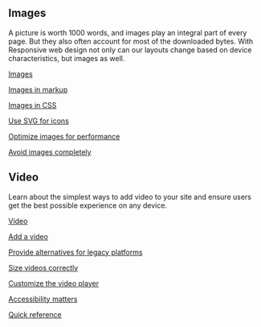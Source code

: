 







## Images

A picture is worth 1000 words, and images play an integral part of every page. But they also often account for most of the downloaded bytes.  With Responsive web design not only can our layouts change based on device characteristics, but images as well.


  [Images](/web/fundamentals/design-and-ui/media/images/?hl=en)

  
  [Images in markup](/web/fundamentals/design-and-ui/media/images/images-in-markup?hl=en)
  
  [Images in CSS](/web/fundamentals/design-and-ui/media/images/images-in-css?hl=en)
  
  [Use SVG for icons](/web/fundamentals/design-and-ui/media/images/use-icons?hl=en)
  
  [Optimize images for performance](/web/fundamentals/design-and-ui/media/images/optimize-images-for-performance?hl=en)
  
  [Avoid images completely](/web/fundamentals/design-and-ui/media/images/avoid-images-completely?hl=en)
  






## Video

Learn about the simplest ways to add video to your site and ensure users get the best possible experience on any device.


  [Video](/web/fundamentals/design-and-ui/media/video/?hl=en)

  
  [Add a video](/web/fundamentals/design-and-ui/media/video/add-a-video?hl=en)
  
  [Provide alternatives for legacy platforms](/web/fundamentals/design-and-ui/media/video/provide-alternatives-for-legacy-platforms?hl=en)
  
  [Size videos correctly](/web/fundamentals/design-and-ui/media/video/size-videos-correctly?hl=en)
  
  [Customize the video player](/web/fundamentals/design-and-ui/media/video/customize-the-video-player?hl=en)
  
  [Accessibility matters](/web/fundamentals/design-and-ui/media/video/accessibility-matters?hl=en)
  
  [Quick reference](/web/fundamentals/design-and-ui/media/video/quick-reference?hl=en)
  




